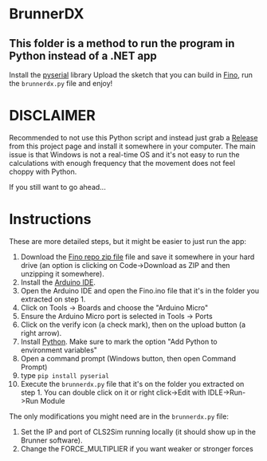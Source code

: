 # BrunnerDX
## This folder is a method to run the program in Python instead of a .NET app

Install the [pyserial](https://pypi.org/project/pyserial/) library
Upload the sketch that you can build in [Fino](https://github.com/jmriego/Fino), run the `brunnerdx.py` file and enjoy!

# DISCLAIMER
Recommended to not use this Python script and instead just grab a [Release](https://github.com/jmriego/brunnerdx/releases) from this project page and install it somewhere in your computer.
The main issue is that Windows is not a real-time OS and it's not easy to run the calculations with enough frequency that the movement does not feel choppy with Python.

If you still want to go ahead...

# Instructions

These are more detailed steps, but it might be easier to just run the app:
1. Download the [Fino repo zip file](https://github.com/jmriego/Fino/archive/master.zip) file and save it somewhere in your hard drive (an option is clicking on Code->Download as ZIP and then unzipping it somewhere).
2. Install the [Arduino IDE](https://www.arduino.cc/en/software).
3. Open the Arduino IDE and open the Fino.ino file that it's in the folder you extracted on step 1.
4. Click on Tools -> Boards and choose the "Arduino Micro"
5. Ensure the Arduino Micro port is selected in Tools -> Ports
6. Click on the verify icon (a check mark), then on the upload button (a right arrow).
7. Install [Python](https://www.python.org/downloads/). Make sure to mark the option "Add Python to environment variables"
8. Open a command prompt (Windows button, then open Command Prompt)
9. type `pip install pyserial`
10. Execute the `brunnerdx.py` file that it's on the folder you extracted on step 1. You can double click on it or right click->Edit with IDLE->Run->Run Module

The only modifications you might need are in the `brunnerdx.py` file:
1. Set the IP and port of CLS2Sim running locally (it should show up in the Brunner software).
2. Change the FORCE_MULTIPLIER if you want weaker or stronger forces
